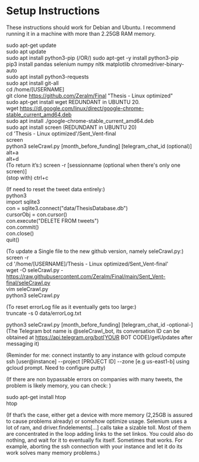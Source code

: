 # Setup Instructions

These instructions should work for Debian and Ubuntu. I recommend running it in a machine with more than 2.25GB RAM memory.

sudo apt-get update  
sudo apt update  
sudo apt install python3-pip (/OR/) sudo apt-get -y install python3-pip  
pip3 install pandas selenium numpy nltk matplotlib chromedriver-binary-auto  
sudo apt install python3-requests  
sudo apt install git-all  
cd /home/[USERNAME]  
git clone https://github.com/Zeralm/Final "Thesis - Linux optimized"  
sudo apt-get install wget REDUNDANT in UBUNTU 20.  
wget https://dl.google.com/linux/direct/google-chrome-stable_current_amd64.deb  
sudo apt install ./google-chrome-stable_current_amd64.deb  
sudo apt install screen     (REDUNDANT in UBUNTU 20)  
cd 'Thesis - Linux optimized'/Sent_Vent-final  
screen  
python3 seleCrawl.py [month_before_funding] [telegram_chat_id (optional)]  
alt+a   
alt+d  
(To return it’s:) screen -r [sessionname (optional when there's only one screen)]  
(stop with) ctrl+c  


(If need to reset the tweet data entirely:)  
python3  
import sqlite3  
con = sqlite3.connect("data/ThesisDatabase.db")  
cursorObj = con.cursor()  
con.execute("DELETE FROM tweets")  
con.commit()  
con.close()  
quit()  


(To update a Single file to the new github version, namely seleCrawl.py:)  
screen -r  
cd '/home/[USERNAME]/Thesis - Linux optimized/Sent_Vent-final'  
wget -O seleCrawl.py - https://raw.githubusercontent.com/Zeralm/Final/main/Sent_Vent-final/seleCrawl.py  
vim seleCrawl.py  
python3 seleCrawl.py  



(To reset errorLog file as it eventually gets too large:)  
truncate -s 0 data/errorLog.txt  

 

python3 seleCrawl.py [month_before_funding] [telegram_chat_id -optional-]  
(The Telegram bot name is @seleCrawl_bot, its conversation ID can be obtained at https://api.telegram.org/bot[YOUR BOT CODE]/getUpdates after messaging it)

(Reminder for me: connect instantly to any instance with gcloud compute ssh [user@instance] --project [PROJECT ID] --zone [e.g us-east1-b] using gcloud prompt. Need to configure putty)  



(If there are non bypassable errors on companies with many tweets, the problem is likely memory, you can check: ) 

sudo apt-get install htop  
htop  




(If that’s the case, either get a device with more memory (2,25GB is assured to cause problems already) or somehow optimize usage. Selenium uses a lot of ram, and driver.findelements[...] calls take a sizable toll. Most of them are concentrated in the loop adding links to the set linkos. 
You could also do nothing, and wait for it to eventually fix itself. Sometimes that works.
For example, aborting the ssh connection with your instance and let it do its work solves many memory problems.)

